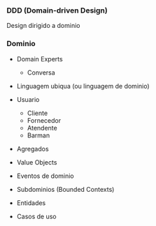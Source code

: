 ### DDD (Domain-driven Design)

Design dirigido a dominio

### Dominio

- Domain Experts
  - Conversa
- Linguagem ubiqua (ou linguagem de dominio)

- Usuario
  - Cliente
  - Fornecedor
  - Atendente
  - Barman

- Agregados
- Value Objects
- Eventos de dominio
- Subdominios (Bounded Contexts) 
- Entidades
- Casos de uso
